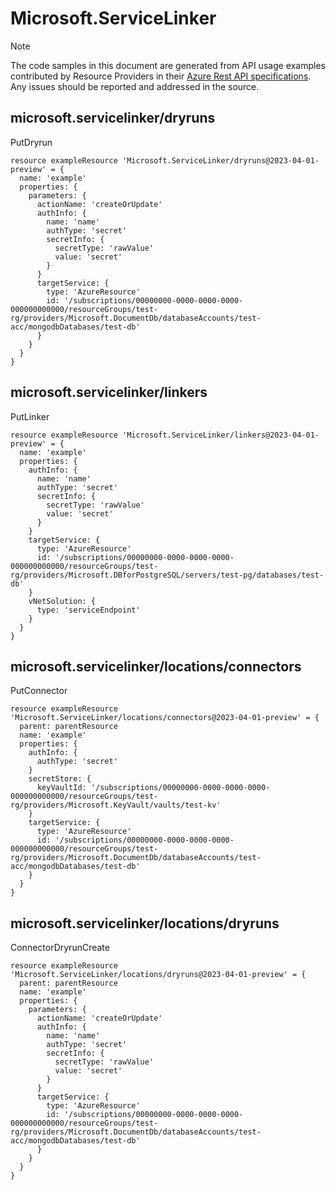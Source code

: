 # Microsoft.ServiceLinker
  
> [!NOTE]
> The code samples in this document are generated from API usage examples contributed by Resource Providers in their [Azure Rest API specifications](https://github.com/Azure/azure-rest-api-specs). Any issues should be reported and addressed in the source.


## microsoft.servicelinker/dryruns

PutDryrun
```bicep
resource exampleResource 'Microsoft.ServiceLinker/dryruns@2023-04-01-preview' = {
  name: 'example'
  properties: {
    parameters: {
      actionName: 'createOrUpdate'
      authInfo: {
        name: 'name'
        authType: 'secret'
        secretInfo: {
          secretType: 'rawValue'
          value: 'secret'
        }
      }
      targetService: {
        type: 'AzureResource'
        id: '/subscriptions/00000000-0000-0000-0000-000000000000/resourceGroups/test-rg/providers/Microsoft.DocumentDb/databaseAccounts/test-acc/mongodbDatabases/test-db'
      }
    }
  }
}
```

## microsoft.servicelinker/linkers

PutLinker
```bicep
resource exampleResource 'Microsoft.ServiceLinker/linkers@2023-04-01-preview' = {
  name: 'example'
  properties: {
    authInfo: {
      name: 'name'
      authType: 'secret'
      secretInfo: {
        secretType: 'rawValue'
        value: 'secret'
      }
    }
    targetService: {
      type: 'AzureResource'
      id: '/subscriptions/00000000-0000-0000-0000-000000000000/resourceGroups/test-rg/providers/Microsoft.DBforPostgreSQL/servers/test-pg/databases/test-db'
    }
    vNetSolution: {
      type: 'serviceEndpoint'
    }
  }
}
```

## microsoft.servicelinker/locations/connectors

PutConnector
```bicep
resource exampleResource 'Microsoft.ServiceLinker/locations/connectors@2023-04-01-preview' = {
  parent: parentResource 
  name: 'example'
  properties: {
    authInfo: {
      authType: 'secret'
    }
    secretStore: {
      keyVaultId: '/subscriptions/00000000-0000-0000-0000-000000000000/resourceGroups/test-rg/providers/Microsoft.KeyVault/vaults/test-kv'
    }
    targetService: {
      type: 'AzureResource'
      id: '/subscriptions/00000000-0000-0000-0000-000000000000/resourceGroups/test-rg/providers/Microsoft.DocumentDb/databaseAccounts/test-acc/mongodbDatabases/test-db'
    }
  }
}
```

## microsoft.servicelinker/locations/dryruns

ConnectorDryrunCreate
```bicep
resource exampleResource 'Microsoft.ServiceLinker/locations/dryruns@2023-04-01-preview' = {
  parent: parentResource 
  name: 'example'
  properties: {
    parameters: {
      actionName: 'createOrUpdate'
      authInfo: {
        name: 'name'
        authType: 'secret'
        secretInfo: {
          secretType: 'rawValue'
          value: 'secret'
        }
      }
      targetService: {
        type: 'AzureResource'
        id: '/subscriptions/00000000-0000-0000-0000-000000000000/resourceGroups/test-rg/providers/Microsoft.DocumentDb/databaseAccounts/test-acc/mongodbDatabases/test-db'
      }
    }
  }
}
```
